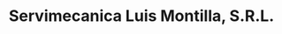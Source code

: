 ---
title: "Servimecanica Luis Montilla, S.R.L."
url: /santo-domingo/servimecanica-luis-montilla-s-r-l/
shop: Autowerkstatt
---